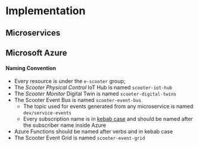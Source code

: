 # Implementation
## Microservices

## Microsoft Azure

#### Naming Convention

- Every resource is under the `e-scooter` group;
- The *Scooter Physical Control* IoT Hub is named `scooter-iot-hub`
- The *Scooter Monitor* Digital Twin is named `scooter-digital-twins`
- The Scooter Event Bus is named `scooter-event-bus`
    - The topic used for events generated from any microservice is named `dev/service-events`
    - Every subscription name is in [kebab case](https://en.wikipedia.org/wiki/Letter_case#Special_case_styles)
    and should be named after the subscriber name inside Azure
- Azure Functions should be named after verbs and in kebab case
- The Scooter Event Grid is named `scooter-event-grid`

